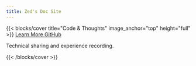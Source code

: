 ```yaml
---
title: Zed's Doc Site
---
```


<link rel="preconnect" href="https://fonts.googleapis.com">
<link rel="preconnect" href="https://fonts.gstatic.com" crossorigin>
<link href="https://fonts.googleapis.com/css2?family=Playwrite+PL:wght@100..400&display=swap" rel="stylesheet">

{{< blocks/cover title="Code & Thoughts" image_anchor="top" height="full" >}}
<a class="btn btn-lg btn-transparent me-3 mb-4" href="/docs/">
  Learn More <i class="fas fa-arrow-alt-circle-right ms-2"></i>
</a>
<a class="btn btn-lg btn-transparent me-3 mb-4" href="https://github.com/pinyinjj">
  GitHub <i class="fab fa-github ms-2 "></i>
</a>

<p class="lead">Technical sharing and experience recording.</p>

{{< /blocks/cover >}}

<script src="{{ "js/random-background.js" | relURL }}"></script>
<script src="{{ "js/time-display.js" | relURL }}"></script>


